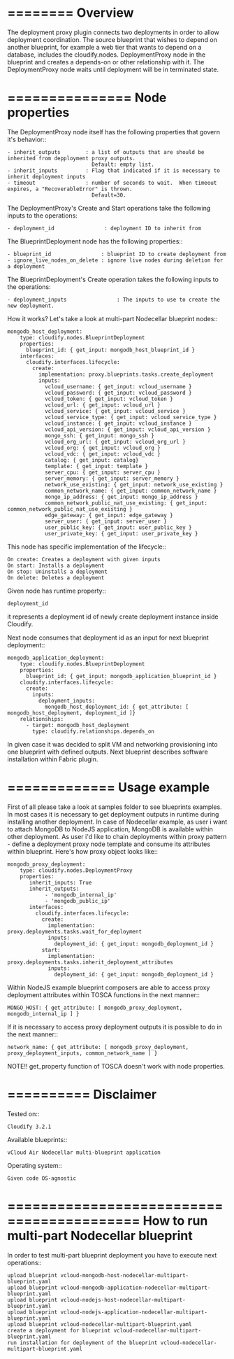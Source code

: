 ========
Overview
========

The deployment proxy plugin connects two deployments in order to allow deployment coordination.
The source blueprint that wishes to depend on another blueprint,
for example a web tier that wants to depend on a database, includes the cloudify.nodes.
DeploymentProxy node in the blueprint and creates a depends-on or other relationship with it.
The DeploymentProxy node waits until deployment will be in terminated state.

===============
Node properties
===============

The DeploymentProxy node itself has the following properties that govern it's behavior::

    - inherit_outputs        : a list of outputs that are should be inherited from depployment proxy outputs.
                               Default: empty list.
    - inherit_inputs         : Flag that indicated if it is necessary to inherit deployment inputs
    - timeout                : number of seconds to wait.  When timeout expires, a "RecoverableError" is thrown.
                               Default=30.

The DeploymentProxy's Create and Start operations take the following inputs to the operations:

    - deployment_id                : deployment ID to inherit from


The BlueprintDeployment node has the following properties::

    - blueprint_id                : blueprint ID to create deployment from
    - ignore_live_nodes_on_delete : ignore live nodes during deletion for a deployment

The BlueprintDeployment's Create operation takes the following inputs to the operations:

    - deployment_inputs                : The inputs to use to create the new deployment.

How it works? Let's take a look at multi-part Nodecellar blueprint nodes::

    mongodb_host_deployment:
        type: cloudify.nodes.BlueprintDeployment
        properties:
          blueprint_id: { get_input: mongodb_host_blueprint_id }
        interfaces:
          cloudify.interfaces.lifecycle:
            create:
              implementation: proxy.blueprints.tasks.create_deployment
              inputs:
                vcloud_username: { get_input: vcloud_username }
                vcloud_password: { get_input: vcloud_password }
                vcloud_token: { get_input: vcloud_token }
                vcloud_url: { get_input: vcloud_url }
                vcloud_service: { get_input: vcloud_service }
                vcloud_service_type: { get_input: vcloud_service_type }
                vcloud_instance: { get_input: vcloud_instance }
                vcloud_api_version: { get_input: vcloud_api_version }
                mongo_ssh: { get_input: mongo_ssh }
                vcloud_org_url: { get_input: vcloud_org_url }
                vcloud_org: { get_input: vcloud_org }
                vcloud_vdc: { get_input: vcloud_vdc }
                catalog: { get_input: catalog}
                template: { get_input: template }
                server_cpu: { get_input: server_cpu }
                server_memory: { get_input: server_memory }
                network_use_existing: { get_input: network_use_existing }
                common_network_name: { get_input: common_network_name }
                mongo_ip_address: { get_input: mongo_ip_address }
                common_network_public_nat_use_existing: { get_input: common_network_public_nat_use_existing }
                edge_gateway: { get_input: edge_gateway }
                server_user: { get_input: server_user }
                user_public_key: { get_input: user_public_key }
                user_private_key: { get_input: user_private_key }

This node has specific implementation of the lifecycle::

    On create: Creates a deployment with given inputs
    On start: Installs a deployment
    On stop: Uninstalls a deployment
    On delete: Deletes a deployment

Given node has runtime property::

    deployment_id

it represents a deployment id of newly create deployment instance inside Cloudify.

Next node consumes that deployment id as an input for next blueprint deployment::

    mongodb_application_deployment:
        type: cloudify.nodes.BlueprintDeployment
        properties:
          blueprint_id: { get_input: mongodb_application_blueprint_id }
        cloudify.interfaces.lifecycle:
          create:
            inputs:
              deployment_inputs:
                mongodb_host_deployment_id: { get_attribute: [ mongodb_host_deployment, deployment_id ]}
        relationships:
          - target: mongodb_host_deployment
            type: cloudify.relationships.depends_on

In given case it was decided to split VM and networking provisioning into one blueprint with defined outputs.
Next blueprint describes software installation within Fabric plugin.

=============
Usage example
=============

First of all please take a look at samples folder to see blueprints examples.
In most cases it is necessary to get deployment outputs in runtime during installing another deployment.
In case of Nodecellar example, as user i want to attach MongoDB to NodeJS application, MongoDB is available within other deployment.
As user i'd like to chain deployments within proxy pattern - define a deployment proxy node template and consume its attributes within blueprint.
Here's how proxy object looks like::

    mongodb_proxy_deployment:
        type: cloudify.nodes.DeploymentProxy
        properties:
           inherit_inputs: True
           inherit_outputs:
                - 'mongodb_internal_ip'
                - 'mongodb_public_ip'
           interfaces:
             cloudify.interfaces.lifecycle:
               create:
                 implementation: proxy.deployments.tasks.wait_for_deployment
                 inputs:
                   deployment_id: { get_input: mongodb_deployment_id }
               start:
                 implementation: proxy.deployments.tasks.inherit_deployment_attributes
                 inputs:
                   deployment_id: { get_input: mongodb_deployment_id }


Within NodeJS example blueprint composers are able to access proxy deployment attributes
within TOSCA functions in the next manner::

    MONGO_HOST: { get_attribute: [ mongodb_proxy_deployment, mongodb_internal_ip ] }

If it is necessary to access proxy deployment outputs it is possible to do in the next manner::

    network_name: { get_attribute: [ mongodb_proxy_deployment, proxy_deployment_inputs, common_network_name ] }



NOTE!! get_property function of TOSCA doesn't work with node properties.

==========
Disclaimer
==========

Tested on::

    Cloudify 3.2.1


Available blueprints::

    vCloud Air Nodecellar multi-blueprint application

Operating system::

    Given code OS-agnostic

==========================================
How to run multi-part Nodecellar blueprint
==========================================

In order to test multi-part blueprint deployment you have to execute next operations::

    upload blueprint vcloud-mongodb-host-nodecellar-multipart-blueprint.yaml
    upload blueprint vcloud-mongodb-application-nodecellar-multipart-blueprint.yaml
    upload blueprint vcloud-nodejs-host-nodecellar-multipart-blueprint.yaml
    upload blueprint vcloud-nodejs-application-nodecellar-multipart-blueprint.yaml
    upload blueprint vcloud-nodecellar-multipart-blueprint.yaml
    create a deployment for blueprint vcloud-nodecellar-multipart-blueprint.yaml
    run installation for deployment of the blueprint vcloud-nodecellar-multipart-blueprint.yaml


